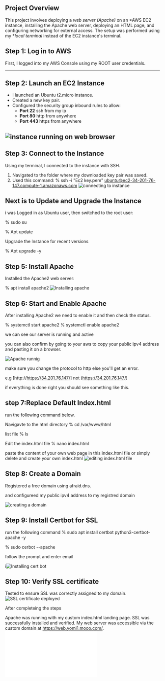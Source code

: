 ## Project Overview

This project involves deploying a *web server (Apache)* on an *AWS EC2 instance, installing the Apache web server, deploying an HTML page, and configuring networking for external access. The setup was performed using my **local terminal* instead of the EC2 instance's terminal.


## Step 1: Log in to AWS
First, I logged into my AWS Console using my ROOT user credentials.

---

## Step 2: Launch an EC2 Instance
- I launched an Ubuntu t2.micro instance.
- Created a new key pair.
- Configured the security group inbound rules to allow:
  - **Port 22** ssh from my ip
  - **Port 80** http from anywhere
  - **Port 443** https from anywhere
 
 ![instance running on web browser](./instance.png)
---

## Step 3: Connect to the Instance
Using my terminal, I connected to the instance with SSH.

1. Navigated to the folder where my downloaded key pair was saved.
2. Used this command:
  % ssh -i "Ec2 key.pem" ubuntu@ec2-34-201-76-147.compute-1.amazonaws.com
![connecting to instance](./instance%20ssh.png)

## Next is to Update and Upgrade the Instance
i was Logged in as Ubuntu user, then switched to the root user:

 %   sudo su

 %   Apt update 

Upgrade the Instance for recent versions

 %    Apt upgrade -y

## Step 5: Install Apache
Installed the Apache2 web server:

 % apt install apache2
![Installing apache](./apache%20running.png) 

 ## Step 6: Start and Enable Apache
After installing Apache2 we need to enable it and then check the status.

 %  systemctl start apache2
 %  systemctl enable apache2

 we can see our server is running and active

you can also confirm by going to your aws to copy your public ipv4 address and pasting it on a browser.

![Apache runnig](./apache%20running.png)


make sure you change the protocol to http else you'll get an error.

e.g  [http://https://34.201.76.147/] not (https://34.201.76.147/) 


if everything is done right you should see something like this.


## step 7:Replace Default Index.html
run the following command below.

Navigavte to the html directory
%  cd /var/www/html 

list file 
% ls  

Edit the index.html file
% nano index.html

paste the content of your own web page in this index.html file or simply delete and create your own index.html
![editing index.html file](./nano.png)

## Step 8: Create a Domain
Registered a free domain using afraid.dns.

and configureed my public ipv4 address to my registred domain

![creating a domain](./domain.png)

## Step 9: Install Certbot for SSL

run the following command
%  sudo apt install certbot python3-certbot-apache -y


% sudo cerbot --apache

follow the prompt and enter email 

i![Installing cert bot](./cert%20bot.png)


## Step 10: Verify SSL certificate

Tested to ensure SSL was correctly assigned to my domain.
![SSL certificate deployed](./ssl%20cert.png)

After completeing the steps 

Apache was running with my  custom  index.html landing page.
SSL was successfully installed and verified.
My web server was accessible via the custom domain at https://web.yomi1.mooo.com/.
![Landing page](./index.html)
